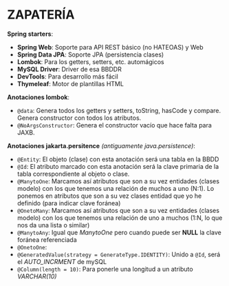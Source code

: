 # ZAPATERÍA

**Spring starters**:

* **Spring Web**: Soporte para API REST básico (no HATEOAS) y Web
* **Spring Data JPA**: Soporte JPA (persistencia clases)
* **Lombok**: Para los getters, setters, etc. automágicos
* **MySQL Driver**: Driver de esa BBDDR
* **DevTools**: Para desarrollo más fácil
* **Thymeleaf**: Motor de plantillas HTML


**Anotaciones lombok**:

* `@data`: Genera todos los getters y setters, toString, hasCode y compare. Genera constructor con todos los atributos.
* `@NoArgsConstructor`: Genera el constructor vacío que hace falta para JAXB.

**Anotaciones jakarta.persitence** *(antiguamente java.persistence)*:

* `@Entity`: El objeto (clase) con esta anotación será una tabla en la BBDD
* `@Id`: El atributo marcado con esta anotación será la clave primaria de la tabla correspondiente al objeto o clase.
* `@ManytoOne`: Marcamos así atributos que son a su vez entidades  (clases modelo) con los que tenemos una relación de muchos a uno (N:1). Lo ponemos en atributos que son a su vez clases entidad que yo he definido (para indicar clave foránea)
* `@OnetoMany`: Marcamos así atributos que son a su vez entidades  (clases modelo) con los que tenemos una relación de uno a muchos (1:N, lo que nos da una lista o similar)
* `@ManytoAny`: Igual que _ManytoOne_ pero cuando puede ser **NULL** la clave foránea referenciada
* `@OnetoOne`:
* `@GeneratedValue(strategy = GenerateType.IDENTITY)`: Unido a `@Id`, será el *AUTO_INCRMENT*  de mySQL
* `@Column(length = 10)`: Para ponerle una longitud a un atributo *VARCHAR(10)*